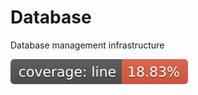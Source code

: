 # Database
Database management infrastructure

[![Line Coverage Status](./src/CSharp/EasyMicroservices.Database/coverage-badge-line.svg)](https://github.com/danpetitt/open-cover-badge-generator-action/)